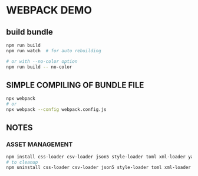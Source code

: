 # WEBPACK DEMO

## build bundle

```bash
npm run build
npm run watch  # for auto rebuilding

# or with --no-color option
npm run build -- no-color
```

## SIMPLE COMPILING OF BUNDLE FILE

```bash
npx webpack
# or
npx webpack --config webpack.config.js
```

## NOTES

### ASSET MANAGEMENT

```bash
npm install css-loader csv-loader json5 style-loader toml xml-loader yamljs
# to cleanup
npm uninstall css-loader csv-loader json5 style-loader toml xml-loader yamljs
```

